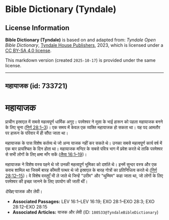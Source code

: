 # Bible Dictionary (Tyndale)

## License Information

**Bible Dictionary (Tyndale)** is based on and adapted from: _Tyndale Open Bible Dictionary_, [Tyndale House Publishers](https://tyndaleopenresources.com/), 2023, which is licensed under a [CC BY-SA 4.0 license](https://creativecommons.org/licenses/by-sa/4.0/legalcode.en).

This markdown version (created `2025-10-17`) is provided under the same license.



--------------------------------

## महायाजक (id: 733721)

महायाजक
=======

प्राचीन इस्राएल में सबसे महत्वपूर्ण धार्मिक अगुए। परमेश्वर ने मूसा के भाई हारून को पहला महायाजक बनने के लिए चुना ([निर्ग 28:1–3](https://ref.ly/Exod28:1-Exod28:3))। एक समय में केवल एक व्यक्ति महायाजक हो सकता था। यह पद आमतौर पर हारून के परिवार में ही सौंपा जाता था।

महायाजक के पास विशेष कर्तव्य थे जो अन्य याजक नहीं कर सकते थे। उनका सबसे महत्वपूर्ण कार्य वर्ष में एक बार प्रायश्चित के दिन होता था। महायाजक मन्दिर के सबसे पवित्र भाग में प्रवेश करते थे ताकि परमेश्वर से सभी लोगों के लिए क्षमा माँग सकें ([लैव्य 16:1–19](https://ref.ly/Lev16:1-Lev16:19))।

महायाजक ने विशेष वस्त्र पहने थे जो उनकी महत्वपूर्ण भूमिका को दर्शाते थे। इनमें सुन्दर वस्त्र और एक कवच शामिल था जिसमें बारह कीमती पत्थर थे जो इस्राएल के बारह गोत्रों का प्रतिनिधित्व करते थे ([निर्ग 28:12–15](https://ref.ly/Exod28:12-Exod28:15))। वे विशेष वस्तुएँ भी ले जाते थे जिन्हें "उरीम" और "थुम्मिम" कहा जाता था, जो लोगों के लिए परमेश्वर की इच्छा जानने के लिए उपयोग की जाती थीं।

*देखिए* याजक और लेवी।

* **Associated Passages:** LEV 16:1–LEV 16:19; EXO 28:1–EXO 28:3; EXO 28:12–EXO 28:15
* **Associated Articles:** याजक और लेवी (ID: `180533@TyndaleBibleDictionary`)


